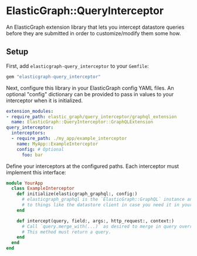 # ElasticGraph::QueryInterceptor

An ElasticGraph extension library that lets you intercept datastore
queries before they are submitted in order to customize/modify them some
how.

## Setup

First, add `elasticgraph-query_interceptor` to your `Gemfile`:

``` ruby
gem "elasticgraph-query_interceptor"
```

Next, configure this library in your ElasticGraph config YAML files.
An optional "config" dictionary can be provided to pass in values to
your interceptor when it is initialized.

``` yaml
extension_modules:
- require_path: elastic_graph/query_interceptor/graphql_extension
  name: ElasticGraph::QueryInterceptor::GraphQLExtension
query_interceptor:
  interceptors:
  - require_path: ./my_app/example_interceptor
    name: MyApp::ExampleInterceptor
    config: # Optional
      foo: bar
```

Define your interceptors at the configured paths. Each interceptor must
implement this interface:

``` ruby
module YourApp
  class ExampleInterceptor
    def initialize(elasticgraph_graphql:, config:)
      # elasticgraph_graphql is the `ElasticGraph::GraphQL` instance and has access
      # to things like the datastore client in case you need it in your interceptor.
    end

    def intercept(query, field:, args:, http_request:, context:)
      # Call `query.merge_with(...)` as desired to merge in query overrides like filters.
      # This method must return a query.
    end
  end
end
```

